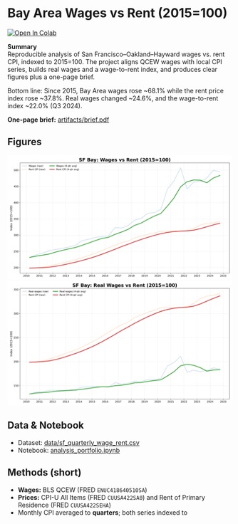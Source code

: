 # Bay Area Wages vs Rent (2015=100)

[![Open In Colab](https://colab.research.googleusercontent.com/assets/colab-badge.svg)](https://colab.research.google.com/github/Darnellious1/bay-area-wages-vs-ren/blob/main/analysis_portfolio.ipynb)

**Summary**  
Reproducible analysis of San Francisco–Oakland–Hayward wages vs. rent CPI, indexed to 2015=100. The project aligns QCEW wages with local CPI series, builds real wages and a wage-to-rent index, and produces clear figures plus a one-page brief.

Bottom line: Since 2015, Bay Area wages rose ~68.1% while the rent price index rose ~37.8%. Real wages changed ~24.6%, and the wage-to-rent index ~22.0% (Q3 2024).

**One-page brief:** [artifacts/brief.pdf](artifacts/brief.pdf)

## Figures
![Wages vs Rent (2015=100)](figures/sf_wage_vs_rent_clean.png)
![Real Wages vs Rent (2015=100)](figures/sf_real_wage_vs_rent_clean.png)

## Data & Notebook
- Dataset: [data/sf_quarterly_wage_rent.csv](data/sf_quarterly_wage_rent.csv)  
- Notebook: [analysis_portfolio.ipynb](analysis_portfolio.ipynb)

## Methods (short)
- **Wages:** BLS QCEW (FRED `ENUC418640510SA`)  
- **Prices:** CPI-U All Items (FRED `CUUSA422SA0`) and Rent of Primary Residence (FRED `CUUSA422SEHA`)  
- Monthly CPI averaged to **quarters**; both series indexed to
